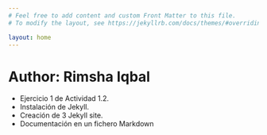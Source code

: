 ```yaml
---
# Feel free to add content and custom Front Matter to this file.
# To modify the layout, see https://jekyllrb.com/docs/themes/#overriding-theme-defaults

layout: home
---
```


# Author: Rimsha Iqbal
- Ejercicio 1 de Actividad 1.2.
- Instalación de Jekyll.
- Creación de 3 Jekyll site.
- Documentación en un fichero Markdown

